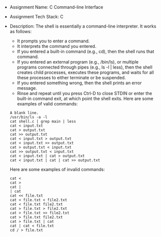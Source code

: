  - Assignment Name: C Command-line Interface

 - Assignment Tech Stack: C

 - Description: The shell is essentially a command-line interpreter. It works as follows:
    - It prompts you to enter a command.
    - It interprets the command you entered.
    - If you entered a built-in command (e.g., cd), then the shell runs that command.
    - If you entered an external program (e.g., /bin/ls), or multiple programs connected through pipes (e.g., ls -l | less), then the shell creates child processes, executes these programs, and waits for all these processes to either terminate or be suspended.
    - If you entered something wrong, then the shell prints an error message.
    - Rinse and repeat until you press Ctrl-D to close STDIN or enter the built-in command exit, at which point the shell exits.
   Here are some examples of valid commands:
    ```
    A blank line.
    /usr/bin/ls -a -l
    cat shell.c | grep main | less
    cat < input.txt
    cat > output.txt
    cat >> output.txt
    cat < input.txt > output.txt
    cat < input.txt >> output.txt
    cat > output.txt < input.txt
    cat >> output.txt < input.txt
    cat < input.txt | cat > output.txt
    cat < input.txt | cat | cat >> output.txt
    ```
    Here are some examples of invalid commands:
    ```
    cat <
    cat >
    cat |
    | cat
    cat << file.txt
    cat < file.txt < file2.txt
    cat < file.txt file2.txt
    cat > file.txt > file2.txt
    cat > file.txt >> file2.txt
    cat > file.txt file2.txt
    cat > file.txt | cat
    cat | cat < file.txt
    cd / > file.txt
    ```
